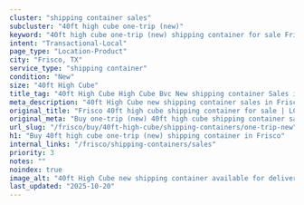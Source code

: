 ```yaml
---
cluster: "shipping container sales"
subcluster: "40ft high cube one-trip (new)"
keyword: "40ft high cube one-trip (new) shipping container for sale Frisco, TX"
intent: "Transactional-Local"
page_type: "Location-Product"
city: "Frisco, TX"
service_type: "shipping container"
condition: "New"
size: "40ft High Cube"
title_tag: "40ft High Cube High Cube Bvc New shipping container Sales in Frisco | LC Container"
meta_description: "40ft High Cube new shipping container sales in Frisco. High cube containers with extra height. Fast delivery, competitive pricing. Serving shipping containers area. Quote ID: 6DM. Call (214) 524-4168 for your free quote today."
original_title: "Frisco 40ft high cube shipping container for sale | LC"
original_meta: "Buy one-trip (new) 40ft high cube shipping container sale with local delivery in Frisco, TX. LC Container — local Since 2003. Request a fast quote today."
url_slug: "/frisco/buy/40ft-high-cube/shipping-containers/one-trip-new"
h1: "Buy 40ft high cube one-trip (new) shipping container in Frisco"
internal_links: "/frisco/shipping-containers/sales"
priority: 3
notes: ""
noindex: true
image_alt: "40ft High Cube new shipping container available for delivery in Frisco"
last_updated: "2025-10-20"
---
```


<!-- TODO: Add unique city/inventory copy, images, and internal links here. -->
